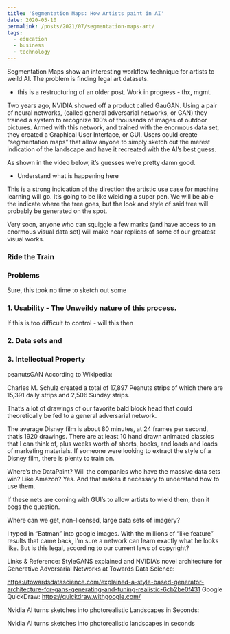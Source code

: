 ```yaml
---
title: 'Segmentation Maps: How Artists paint in AI'
date: 2020-05-10
permalink: /posts/2021/07/segmentation-maps-art/
tags:
  - education
  - business
  - technology
---
```

Segmentation Maps show an interesting workflow technique for artists to weild AI. The problem is finding legal art datasets.



* this is a restructuring of an older post. Work in progress - thx, mgmt.

Two years ago, NVIDIA showed off a product called GauGAN. Using a pair of neural networks, (called general adversarial networks, or GAN) they trained a system to recognize 100’s of thousands of images of outdoor pictures. Armed with this network, and trained with the enormous data set, they created a Graphical User Interface, or GUI. Users could create “segmentation maps” that allow anyone to simply sketch out the merest indication of the landscape and have it recreated with the AI’s best guess.

As shown in the video below, it’s guesses we’re pretty damn good.

* Understand what is happening here



This is a strong indication of the direction the artistic use case for machine learning will go. It’s going to be like wielding a super pen. We will be able the indicate where the tree goes, but the look and style of said tree will probably be generated on the spot.


Very soon, anyone who can squiggle a few marks (and have access to an enormous visual data set) will make near replicas of some of our greatest visual works.

### Ride the Train


### Problems
Sure, this took no time to sketch out some

### 1. Usability - The Unweildy nature of this process.

If this is too difficult to control - will this then



### 2. Data sets and

### 3. Intellectual Property
peanutsGAN
According to Wikipedia:

Charles M. Schulz created a total of 17,897 Peanuts strips of which there are 15,391 daily strips and 2,506 Sunday strips.

That’s a lot of drawings of our favorite bald block head that could theoretically be fed to a general adversarial network.


The average Disney film is about 80 minutes, at 24 frames per second, that’s 1920 drawings. There are at least 10 hand drawn animated classics that I can think of, plus weeks worth of shorts, books, and loads and loads of marketing materials. If someone were looking to extract the style of a Disney film, there is plenty to train on.

Where’s the DataPaint?
Will the companies who have the massive data sets win?
Like Amazon? Yes. And that makes it necessary to understand how to use them.

If these nets are coming with GUI’s to allow artists to wield them, then it begs the question.

Where can we get, non-licensed, large data sets of imagery?

I typed in “Batman” into google images. With the millions of “like feature” results that came back, I’m sure a network can learn exactly what he looks like. But is this legal, according to our current laws of copyright?



Links & Reference:
StyleGANS explained and NVIDIA’s novel architecture for Generative Adversarial Networks at Towards Data Science:

https://towardsdatascience.com/explained-a-style-based-generator-architecture-for-gans-generating-and-tuning-realistic-6cb2be0f431
Google QuickDraw: https://quickdraw.withgoogle.com/

Nvidia AI turns sketches into photorealistic Landscapes in Seconds:

Nvidia AI turns sketches into photorealistic landscapes in seconds
